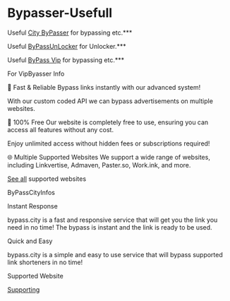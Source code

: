 # Bypasser-Usefull

Useful [City ByPasser](https://bypass.city/) for bypassing  etc.***

Useful [ByPassUnLocker](https://bypassunlock.com/) for Unlocker.***

Useful [ByPass Vip](https://bypass.vip/) for bypassing  etc.***

For VipByasser Info

🚀 Fast & Reliable
Bypass links instantly with our advanced system!

With our custom coded API we can bypass advertisements on multiple websites.

💯 100% Free
Our website is completely free to use, ensuring you can access all features without any cost.

Enjoy unlimited access without hidden fees or subscriptions required!

🌐 Multiple Supported Websites
We support a wide range of websites, including Linkvertise, Admaven, Paster.so, Work.ink, and more.

[See all](https://bypass.vip/supported-websites) supported websites

ByPassCityInfos

Instant Response

bypass.city is a fast and responsive service that will get you the link you need in no time! The bypass is instant and the link is ready to be used.

Quick and Easy

bypass.city is a simple and easy to use service that will bypass supported link shorteners in no time!

Supported Website

[Supporting](https://bypass.city/supported)
